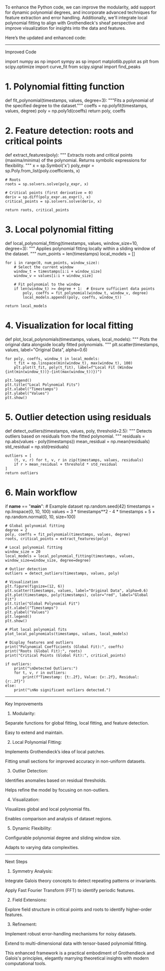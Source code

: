 To enhance the Python code, we can improve the modularity, add support for dynamic polynomial degrees, and incorporate advanced techniques for feature extraction and error handling. Additionally, we'll integrate local polynomial fitting to align with Grothendieck's sheaf perspective and improve visualization for insights into the data and features.

Here’s the updated and enhanced code:


---

Improved Code

import numpy as np
import sympy as sp
import matplotlib.pyplot as plt
from scipy.optimize import curve_fit
from scipy.signal import find_peaks


# 1. Polynomial fitting function
def fit_polynomial(timestamps, values, degree=3):
    """Fits a polynomial of the specified degree to the dataset."""
    coeffs = np.polyfit(timestamps, values, degree)
    poly = np.poly1d(coeffs)
    return poly, coeffs


# 2. Feature detection: roots and critical points
def extract_features(poly):
    """
    Extracts roots and critical points (maxima/minima) of the polynomial.
    Returns symbolic expressions for flexibility.
    """
    x = sp.Symbol('x')
    poly_expr = sp.Poly.from_list(poly.coefficients, x)
    
    # Roots
    roots = sp.solvers.solve(poly_expr, x)
    
    # Critical points (first derivative = 0)
    deriv = sp.diff(poly_expr.as_expr(), x)
    critical_points = sp.solvers.solve(deriv, x)
    
    return roots, critical_points


# 3. Local polynomial fitting
def local_polynomial_fitting(timestamps, values, window_size=10, degree=3):
    """
    Applies polynomial fitting locally within a sliding window of the dataset.
    """
    num_points = len(timestamps)
    local_models = []
    
    for i in range(0, num_points, window_size):
        # Select the current window
        window_t = timestamps[i:i + window_size]
        window_v = values[i:i + window_size]
        
        # Fit polynomial to the window
        if len(window_t) >= degree + 1:  # Ensure sufficient data points
            poly, coeffs = fit_polynomial(window_t, window_v, degree)
            local_models.append((poly, coeffs, window_t))
    
    return local_models


# 4. Visualization for local fitting
def plot_local_polynomials(timestamps, values, local_models):
    """
    Plots the original data alongside locally fitted polynomials.
    """
    plt.scatter(timestamps, values, label="Original Data", alpha=0.6)
    
    for poly, coeffs, window_t in local_models:
        t_fit = np.linspace(min(window_t), max(window_t), 100)
        plt.plot(t_fit, poly(t_fit), label=f"Local Fit (Window {int(min(window_t))}-{int(max(window_t))})")
    
    plt.legend()
    plt.title("Local Polynomial Fits")
    plt.xlabel("Timestamps")
    plt.ylabel("Values")
    plt.show()


# 5. Outlier detection using residuals
def detect_outliers(timestamps, values, poly, threshold=2.5):
    """
    Detects outliers based on residuals from the fitted polynomial.
    """
    residuals = np.abs(values - poly(timestamps))
    mean_residual = np.mean(residuals)
    std_residual = np.std(residuals)
    
    outliers = [
        (t, v, r) for t, v, r in zip(timestamps, values, residuals)
        if r > mean_residual + threshold * std_residual
    ]
    return outliers


# 6. Main workflow
if __name__ == "__main__":
    # Example dataset
    np.random.seed(42)
    timestamps = np.linspace(0, 10, 100)
    values = 3 * timestamps**2 - 4 * timestamps + 5 + np.random.normal(0, 10, size=100)

    # Global polynomial fitting
    degree = 2
    poly, coeffs = fit_polynomial(timestamps, values, degree)
    roots, critical_points = extract_features(poly)

    # Local polynomial fitting
    window_size = 20
    local_models = local_polynomial_fitting(timestamps, values, window_size=window_size, degree=degree)

    # Outlier detection
    outliers = detect_outliers(timestamps, values, poly)

    # Visualization
    plt.figure(figsize=(12, 6))
    plt.scatter(timestamps, values, label="Original Data", alpha=0.6)
    plt.plot(timestamps, poly(timestamps), color="red", label="Global Fit")
    plt.title("Global Polynomial Fit")
    plt.xlabel("Timestamps")
    plt.ylabel("Values")
    plt.legend()
    plt.show()

    # Plot local polynomial fits
    plot_local_polynomials(timestamps, values, local_models)

    # Display features and outliers
    print("Polynomial Coefficients (Global Fit):", coeffs)
    print("Roots (Global Fit):", roots)
    print("Critical Points (Global Fit):", critical_points)
    
    if outliers:
        print("\nDetected Outliers:")
        for t, v, r in outliers:
            print(f"Timestamp: {t:.2f}, Value: {v:.2f}, Residual: {r:.2f}")
    else:
        print("\nNo significant outliers detected.")


---

Key Improvements

1. Modularity:

Separate functions for global fitting, local fitting, and feature detection.

Easy to extend and maintain.



2. Local Polynomial Fitting:

Implements Grothendieck’s idea of local patches.

Fitting small sections for improved accuracy in non-uniform datasets.



3. Outlier Detection:

Identifies anomalies based on residual thresholds.

Helps refine the model by focusing on non-outliers.



4. Visualization:

Visualizes global and local polynomial fits.

Enables comparison and analysis of dataset regions.



5. Dynamic Flexibility:

Configurable polynomial degree and sliding window size.

Adapts to varying data complexities.





---

Next Steps

1. Symmetry Analysis:

Integrate Galois theory concepts to detect repeating patterns or invariants.

Apply Fast Fourier Transform (FFT) to identify periodic features.



2. Field Extensions:

Explore field structure in critical points and roots to identify higher-order features.



3. Refinement:

Implement robust error-handling mechanisms for noisy datasets.

Extend to multi-dimensional data with tensor-based polynomial fitting.




This enhanced framework is a practical embodiment of Grothendieck and Galois's principles, elegantly marrying theoretical insights with modern computational tools.

